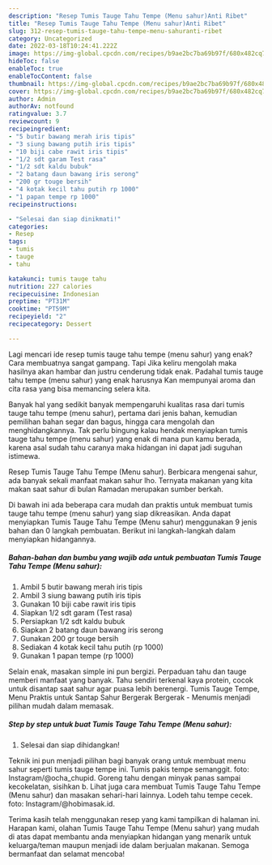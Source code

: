 ```yaml
---
description: "Resep Tumis Tauge Tahu Tempe (Menu sahur)Anti Ribet"
title: "Resep Tumis Tauge Tahu Tempe (Menu sahur)Anti Ribet"
slug: 312-resep-tumis-tauge-tahu-tempe-menu-sahuranti-ribet
category: Uncategorized
date: 2022-03-18T10:24:41.222Z
image: https://img-global.cpcdn.com/recipes/b9ae2bc7ba69b97f/680x482cq70/tumis-tauge-tahu-tempe-menu-sahur-foto-resep-utama.jpg
hideToc: false
enableToc: true
enableTocContent: false
thumbnail: https://img-global.cpcdn.com/recipes/b9ae2bc7ba69b97f/680x482cq70/tumis-tauge-tahu-tempe-menu-sahur-foto-resep-utama.jpg
cover: https://img-global.cpcdn.com/recipes/b9ae2bc7ba69b97f/680x482cq70/tumis-tauge-tahu-tempe-menu-sahur-foto-resep-utama.jpg
author: Admin
authorAv: notfound
ratingvalue: 3.7
reviewcount: 9
recipeingredient:
- "5 butir bawang merah iris tipis"
- "3 siung bawang putih iris tipis"
- "10 biji cabe rawit iris tipis"
- "1/2 sdt garam Test rasa"
- "1/2 sdt kaldu bubuk"
- "2 batang daun bawang iris serong"
- "200 gr touge bersih"
- "4 kotak kecil tahu putih rp 1000"
- "1 papan tempe rp 1000"
recipeinstructions:

- "Selesai dan siap dinikmati!"
categories:
- Resep
tags:
- tumis
- tauge
- tahu

katakunci: tumis tauge tahu 
nutrition: 227 calories
recipecuisine: Indonesian
preptime: "PT31M"
cooktime: "PT59M"
recipeyield: "2"
recipecategory: Dessert

---
```



Lagi mencari ide resep tumis tauge tahu tempe (menu sahur) yang enak? Cara membuatnya sangat gampang. Tapi Jika keliru mengolah maka hasilnya akan hambar dan justru cenderung tidak enak. Padahal tumis tauge tahu tempe (menu sahur) yang enak harusnya Kan mempunyai aroma dan cita rasa yang bisa memancing selera kita.


Banyak hal yang sedikit banyak mempengaruhi kualitas rasa dari tumis tauge tahu tempe (menu sahur), pertama dari jenis bahan, kemudian pemilihan bahan segar dan bagus, hingga cara mengolah dan menghidangkannya. Tak perlu bingung kalau hendak menyiapkan tumis tauge tahu tempe (menu sahur) yang enak di mana pun kamu berada, karena asal sudah tahu caranya maka hidangan ini dapat jadi suguhan istimewa.

Resep Tumis Tauge Tahu Tempe (Menu sahur). Berbicara mengenai sahur, ada banyak sekali manfaat makan sahur lho. Ternyata makanan yang kita makan saat sahur di bulan Ramadan merupakan sumber berkah.


Di bawah ini ada beberapa cara mudah dan praktis untuk membuat tumis tauge tahu tempe (menu sahur) yang siap dikreasikan. Anda dapat menyiapkan Tumis Tauge Tahu Tempe (Menu sahur) menggunakan 9 jenis bahan dan 0 langkah pembuatan. Berikut ini langkah-langkah dalam menyiapkan hidangannya.

<!--inarticleads1-->

##### Bahan-bahan dan bumbu yang wajib ada untuk pembuatan Tumis Tauge Tahu Tempe (Menu sahur):

1. Ambil 5 butir bawang merah iris tipis
1. Ambil 3 siung bawang putih iris tipis
1. Gunakan 10 biji cabe rawit iris tipis
1. Siapkan 1/2 sdt garam (Test rasa)
1. Persiapkan 1/2 sdt kaldu bubuk
1. Siapkan 2 batang daun bawang iris serong
1. Gunakan 200 gr touge bersih
1. Sediakan 4 kotak kecil tahu putih (rp 1000)
1. Gunakan 1 papan tempe (rp 1000)


Selain enak, masakan simple ini pun bergizi. Perpaduan tahu dan tauge memberi manfaat yang banyak. Tahu sendiri terkenal kaya protein, cocok untuk disantap saat sahur agar puasa lebih berenergi. Tumis Tauge Tempe, Menu Praktis untuk Santap Sahur Bergerak Bergerak - Menumis menjadi pilihan mudah dalam memasak. 

<!--inarticleads2-->

##### Step by step untuk buat Tumis Tauge Tahu Tempe (Menu sahur):


1. Selesai dan siap dihidangkan!

Teknik ini pun menjadi pilihan bagi banyak orang untuk membuat menu sahur seperti tumis tauge tempe ini. Tumis pakis tempe semanggit. foto: Instagram/@ocha_chupid. Goreng tahu dengan minyak panas sampai kecokelatan, sisihkan b. Lihat juga cara membuat Tumis Tauge Tahu Tempe (Menu sahur) dan masakan sehari-hari lainnya. Lodeh tahu tempe cecek. foto: Instagram/@hobimasak.id. 

Terima kasih telah menggunakan resep yang kami tampilkan di halaman ini. Harapan kami, olahan Tumis Tauge Tahu Tempe (Menu sahur) yang mudah di atas dapat membantu anda menyiapkan hidangan yang menarik untuk keluarga/teman maupun menjadi ide dalam berjualan makanan. Semoga bermanfaat dan selamat mencoba!
